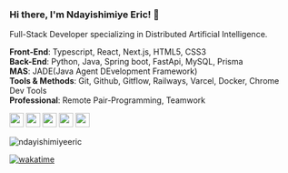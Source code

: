 ### Hi there, I'm Ndayishimiye Eric! 🖖
Full-Stack Developer specializing in Distributed Artificial Intelligence. <br>

**Front-End**: Typescript, React, Next.js, HTML5, CSS3 <br>
**Back-End**: Python, Java, Spring boot, FastApi, MySQL, Prisma <br>
**MAS**: JADE(Java Agent DEvelopment Framework) <br>
**Tools & Methods**: Git, Github, Gitflow, Railways, Varcel, Docker, Chrome Dev Tools <br>
**Professional**: Remote Pair-Programming, Teamwork

<p>
  <a href="https://www.twitter.com/odaltongain"><img src="https://img.shields.io/badge/twitter-%231DA1F2.svg?&style=for-the-badge&logo=twitter&logoColor=white" height=25></a> 
  <a href="https://www.linkedin.com/in/nderic"><img src="https://img.shields.io/badge/linkedin-%230077B5.svg?&style=for-the-badge&logo=linkedin&logoColor=white" height=25></a> 
  <a href="https://www.instagram.com/ndericodalton"><img src="https://img.shields.io/badge/instagram-%23E4405F.svg?&style=for-the-badge&logo=instagram&logoColor=white" height=25></a> 
  <a href="https://medium.com/@Ndericodalton"><img src="https://img.shields.io/badge/medium-%2312100E.svg?&style=for-the-badge&logo=medium&logoColor=white" height=25></a> 
  <a href="https://dev.to/ndericodalton"><img src="https://img.shields.io/badge/DEV.TO-%230A0A0A.svg?&style=for-the-badge&logo=dev-dot-to&logoColor=white" height=25></a>
</p>

<p>
  <p><img src="https://github-readme-stats.vercel.app/api?username=ndayishimiyeeric&layout=compact&show_icons=true&theme=transparent" alt="ndayishimiyeeric" /></p>
  <!-- <p><img align="center" src="https://github-readme-stats.vercel.app/api/top-langs/?username=ndayishimiyeeric&layout=compact&theme=gotham"/></p> -->
</p>

[![wakatime](https://wakatime.com/badge/user/6bbc8eee-82fe-4e57-b589-a0afb55050a6.svg)](https://wakatime.com/@6bbc8eee-82fe-4e57-b589-a0afb55050a6)
